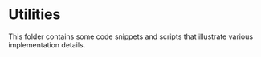 # Utilities

This folder contains some code snippets and scripts that illustrate various implementation details.
